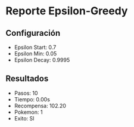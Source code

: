 # Reporte Epsilon-Greedy
## Configuración
- Epsilon Start: 0.7
- Epsilon Min: 0.05
- Epsilon Decay: 0.9995

## Resultados
- Pasos: 10
- Tiempo: 0.00s
- Recompensa: 102.20
- Pokemon: 1
- Exito: SI

